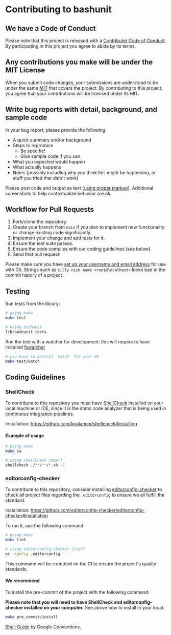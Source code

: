 # Contributing to bashunit

## We have a Code of Conduct

Please note that this project is released with a [Contributor Code of Conduct](CODE_OF_CONDUCT.md). By participating in this project you agree to abide by its terms.

## Any contributions you make will be under the MIT License

When you submit code changes, your submissions are understood to be under the same [MIT](https://github.com/TypedDevs/bashunit/blob/main/LICENSE) that covers the project. By contributing to this project, you agree that your contributions will be licensed under its MIT.

## Write bug reports with detail, background, and sample code

In your bug report, please provide the following:

* A quick summary and/or background
* Steps to reproduce
    * Be specific!
    * Give sample code if you can.
* What you expected would happen
* What actually happens
* Notes (possibly including why you think this might be happening, or stuff you tried that didn't work)

Please post code and output as text ([using proper markup](https://guides.github.com/features/mastering-markdown/)). Additional screenshots to help contextualize behavior are ok.

## Workflow for Pull Requests

1. Fork/clone the repository.
2. Create your branch from `main` if you plan to implement new functionality or change existing code significantly.
3. Implement your change and add tests for it.
4. Ensure the test suite passes.
5. Ensure the code complies with our coding guidelines (see below).
6. Send that pull request!

Please make sure you have [set up your username and email address](https://git-scm.com/book/en/v2/Getting-Started-First-Time-Git-Setup) for use with Git. Strings such as `silly nick name <root@localhost>` looks bad in the commit history of a project.

## Testing

Run tests from the library:
```bash
# using make
make test

# using bashunit
lib/bashunit tests
```

Run the test with a watcher for development:
this will require to have installed [fswatcher](https://github.com/emcrisostomo/fswatch)
```bash
# you have to install `watch` for your OS
make test/watch
```

## Coding Guidelines

### ShellCheck

To contribute to this repository you must have [ShellCheck](https://github.com/koalaman/shellcheck) installed on your local machine or IDE, since it is the static code analyzer that is being used in continuous integration pipelines.

Installation: https://github.com/koalaman/shellcheck#installing

#### Example of usage

```bash
# using make
make sa

# using ShellCheck itself
shellcheck ./**/**/*.sh -C
```

### editorconfig-checker

To contribute to this repository, consider installing [editorconfig-checker](https://github.com/editorconfig-checker/editorconfig-checker) to check all project files regarding the `.editorconfig` to ensure we all fulfill the standard.

Installation: https://github.com/editorconfig-checker/editorconfig-checker#installation

To run it, use the following command:
```bash
# using make
make lint

# using editorconfig-checker itself
ec -config .editorconfig
```

This command will be executed on the CI to ensure the project's quality standards.

#### We recommend

To install the pre-commit of the project with the following command:

**Please note that you will need to have ShellCheck and editorconfig-checker installed on your computer.**
See above how to install in your local.

```bash
make pre_commit/install
```

[Shell Guide](https://google.github.io/styleguide/shellguide.html#s7.2-variable-names) by Google Conventions.
